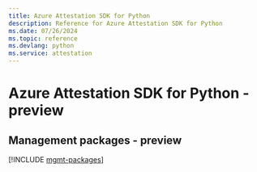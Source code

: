 ```yaml
---
title: Azure Attestation SDK for Python
description: Reference for Azure Attestation SDK for Python
ms.date: 07/26/2024
ms.topic: reference
ms.devlang: python
ms.service: attestation
---
```

# Azure Attestation SDK for Python - preview

## Management packages - preview
[!INCLUDE [mgmt-packages](attestation-mgmt-index.md)]